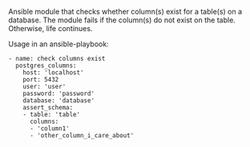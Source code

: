 Ansible module that checks whether column(s) exist for a table(s) on a database.
The module fails if the column(s) do not exist on the table. Otherwise, life continues.

Usage in an ansible-playbook:
```
- name: check columns exist
  postgres_columns:
    host: 'localhost'
    port: 5432
    user: 'user'
    password: 'password'
    database: 'database'
    assert_schema:
    - table: 'table'
      columns:
      - 'column1'
      - 'other_column_i_care_about'
```
